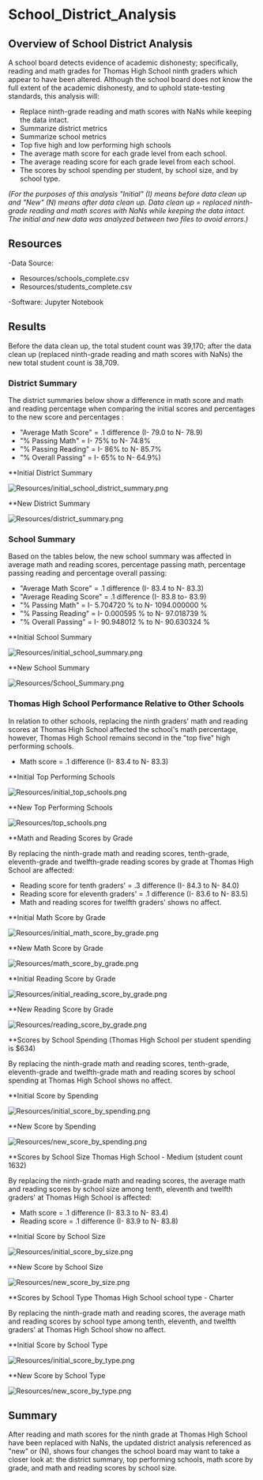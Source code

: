 # School_District_Analysis

## Overview of School District Analysis
A school board detects evidence of academic dishonesty; specifically, reading and math grades for Thomas High School ninth graders which appear to have been altered. Although the school board does not know the full extent of the academic dishonesty, and to uphold state-testing standards, this analysis will:

 * Replace ninth-grade reading and math scores with NaNs while keeping the data intact.
 * Summarize district metrics
 * Summarize school metrics
 * Top five high and low performing high schools 
 * The average math score for each grade level from each school.
 * The average reading score for each grade level from each school.
 * The scores by school spending per student, by school size, and by school type.
 
_(For the purposes of this analysis "Initial" (I) means before data clean up and "New" (N) means after data clean up. Data clean up = replaced ninth-grade reading and math scores with NaNs while keeping the data intact. The initial and new data was analyzed between two files to avoid errors.)_


## Resources
-Data Source: 
* Resources/schools_complete.csv  
* Resources/students_complete.csv

-Software: Jupyter Notebook

## Results 
Before the data clean up, the total student count was 39,170; after the data clean up (replaced ninth-grade reading and math scores with NaNs) the new total student count is 38,709. 

### District Summary 
The district summaries below show a difference in math score and math and reading percentage when comparing the initial scores and percentages to the new score and percentages
:
 * "Average Math Score" = .1 difference (I- 79.0 to N- 78.9)
 * "% Passing Math" = I- 75% to N- 74.8%
 * "% Passing Reading" = I- 86% to N- 85.7%
 * "% Overall Passing" = I- 65% to N- 64.9%)
 
**Initial District Summary 

![Resources/initial_school_district_summary.png](Resources/initial_school_district_summary.png) 

**New District Summary

![Resources/district_summary.png](Resources/district_summary.png) 


### School Summary 
Based on the tables below, the new school summary was affected in average math and reading scores, percentage passing math, percentage passing reading and percentage overall passing:

 * "Average Math Score" = .1 difference (I- 83.4 to N- 83.3)
 * "Average Reading Score" = .1 difference (I- 83.8 to- 83.9) 
 * "% Passing Math" = I- 5.704720 % to N- 1094.000000 %
 * "% Passing Reading" = I- 0.000595 % to N- 97.018739	%
 * "% Overall Passing" = I- 90.948012 % to N- 90.630324 %


**Initial School Summary 

![Resources/initial_school_summary.png](Resources/initial_school_summary.png) 

**New School Summary

![Resources/School_Summary.png](Resources/School_Summary.png)


### Thomas High School Performance Relative to Other Schools 
In relation to other schools, replacing the ninth graders' math and reading scores at Thomas High School affected the school's math percentage, however, Thomas High School remains second in the "top five" high performing schools. 

*  Math score = .1 difference (I- 83.4 to N- 83.3)

**Initial Top Performing Schools

![Resources/initial_top_schools.png](Resources/initial_top_schools.png)

**New Top Performing Schools

![Resources/top_schools.png](Resources/top_schools.png)

 
**Math and Reading Scores by Grade

By replacing the ninth-grade math and reading scores, tenth-grade, eleventh-grade and twelfth-grade reading scores by grade at Thomas High School are affected:

 *  Reading score for tenth graders' = .3 difference (I- 84.3 to N- 84.0)
 *  Reading score for eleventh graders' =  .1 difference (I- 83.6 to N- 83.5)
 *  Math and reading scores for twelfth graders' shows no affect.

**Initial Math Score by Grade

![Resources/initial_math_score_by_grade.png](Resources/initial_math_score_by_grade.png)
 
**New Math Score by Grade

![Resources/math_score_by_grade.png](Resources/math_score_by_grade.png)
  
**Initial Reading Score by Grade

![Resources/initial_reading_score_by_grade.png](Resources/initial_reading_score_by_grade.png)

**New Reading Score by Grade

![Resources/reading_score_by_grade.png](Resources/reading_score_by_grade.png)
  
 **Scores by School Spending
 (Thomas High School per student spending is $634)
 
By replacing the ninth-grade math and reading scores, tenth-grade, eleventh-grade and twelfth-grade math and reading scores by school spending at Thomas High School shows no affect.

**Initial Score by Spending

![Resources/initial_score_by_spending.png](Resources/initial_score_by_spending.png)

**New Score by Spending 

![Resources/new_score_by_spending.png](Resources/new_score_by_spending.png)
  
 **Scores by School Size
 Thomas High School - Medium (student count 1632)
 
By replacing the ninth-grade math and reading scores, the average math and reading scores by school size among tenth, eleventh and twelfth graders' at Thomas High School is affected: 

*  Math score = .1 difference (I- 83.3 to N- 83.4)
*  Reading score = .1 difference (I- 83.9 to N- 83.8)  
 
**Initial Score by School Size

 ![Resources/initial_score_by_size.png](Resources/initial_score_by_size.png)
 
**New Score by School Size

 ![Resources/new_score_by_size.png](Resources/new_score_by_size.png)
  
 **Scores by School Type
 Thomas High School school type - Charter 
 
By replacing the ninth-grade math and reading scores, the average math and reading scores by school type among tenth, eleventh, and twelfth graders' at Thomas High School show no affect. 

**Initial Score by School Type

 ![Resources/initial_score_by_type.png](Resources/initial_score_by_type.png)
 
 **New Score by School Type
 
 ![Resources/new_score_by_type.png](Resources/new_score_by_type.png)
  
## Summary 
After reading and math scores for the ninth grade at Thomas High School have been replaced with NaNs, the updated district analysis referenced as "new" or (N), shows four changes the school board may want to take a closer look at: the district summary, top performing schools, math score by grade, and math and reading scores by school size. 





